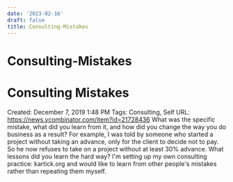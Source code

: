 ```yaml
---
date: '2023-02-16'
draft: false
title: Consulting-Mistakes
---
```


# Consulting-Mistakes

# Consulting Mistakes
Created: December 7, 2019 1:48 PM
Tags: Consulting, Self
URL: https://news.ycombinator.com/item?id=21728436
What was the specific mistake, what did you learn from it, and how did you change the way you do business as a result?
For example, I was told by someone who started a project without taking an advance, only for the client to decide not to pay.
So he now refuses to take on a project without at least 30% advance.
What lessons did you learn the hard way?
I'm setting up my own consulting practice: kartick.org and would like to learn from other people's mistakes rather than repeating them myself.
